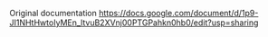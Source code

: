 Original documentation
https://docs.google.com/document/d/1p9-JI1NHtHwtoIyMEn_ltvuB2XVnj00PTGPahkn0hb0/edit?usp=sharing
